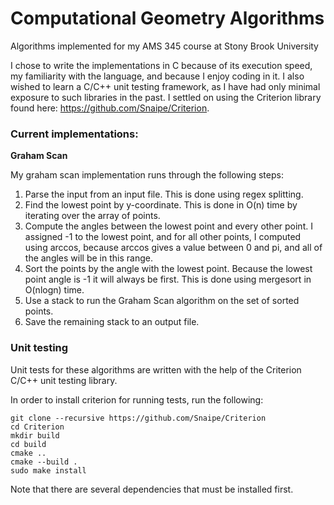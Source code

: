 # Computational Geometry Algorithms

Algorithms implemented for my AMS 345 course at Stony Brook University

I chose to write the implementations in C because of its execution speed,
my familiarity with the language, and because I enjoy coding in it. I also
wished to learn a C/C++ unit testing framework, as I have had only minimal exposure
to such libraries in the past. I settled on using the Criterion library found here:
https://github.com/Snaipe/Criterion. 

### Current implementations:

**Graham Scan**

My graham scan implementation runs through the following steps:

1) Parse the input from an input file. This is done using regex splitting.
2) Find the lowest point by y-coordinate. This is done in O(n) time by iterating over the array of points.
3) Compute the angles between the lowest point and every other point. I assigned -1 to the lowest point, 
and for all other points, I computed using arccos, because arccos gives a value between 0 and pi, and
all of the angles will be in this range.
4) Sort the points by the angle with the lowest point. Because the lowest point angle is -1 it will always be first. This
is done using mergesort in O(nlogn) time.
5) Use a stack to run the Graham Scan algorithm on the set of sorted points.
6) Save the remaining stack to an output file.



### Unit testing

Unit tests for these algorithms are written with the help of the Criterion C/C++ unit testing library.

In order to install criterion for running tests, run the following:
```
git clone --recursive https://github.com/Snaipe/Criterion
cd Criterion
mkdir build
cd build
cmake ..
cmake --build .
sudo make install
```

Note that there are several dependencies that must be installed first.
